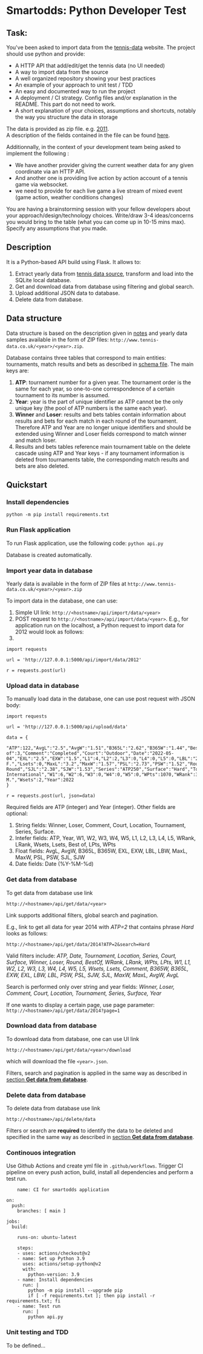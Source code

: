 # Smartodds: Python Developer Test

## Task:
You've been asked to import data from the [tennis-data](http://tennis-data.co.uk) website. The project should use python and provide:
* A HTTP API that add/edit/get the tennis data (no UI needed)
* A way to import data from the source
* A well organized repository showing your best practices
* An example of your approach to unit test / TDD
* An easy and documented way to run the project
* A deployment / CI strategy. Config files and/or explanation in the README. This part do not need to work.
* A short explanation of your choices, assumptions and shortcuts, notably the way you structure the data in storage

The data is provided as zip file. e.g. [2011](http://tennis-data.co.uk/2011/2011.zip).  
A description of the fields contained in the file can be found [here](http://www.tennis-data.co.uk/notes.txt).


Additionnally, in the context of your development team being asked to implement the following :
* We have another provider giving the current weather data for any given coordinate via an HTTP API.
* And another one is providing live action by action account of a tennis game via websocket.
* we need to provide for each live game a live stream of mixed event (game action, weather conditions changes)

You are having a brainstorming session with your fellow developers about your approach/design/technology choices. Write/draw 3-4 ideas/concerns you would bring to the table (what you can come up in 10-15 mins max). Specify any assumptions that you made. 

## Description

It is a Python-based API build using Flask. It allows to:
1. Extract yearly data from [tennis data source](http://tennis-data.co.uk/), transform and load into the SQLite local database. 
2. Get and download data from database using filtering and global search.
3. Upload additional JSON data to database.
4. Delete data from database.

## Data structure 

Data structure is based on the description given in [notes](http://www.tennis-data.co.uk/notes.txt) and yearly data samples available in the form of ZIP files: `http://www.tennis-data.co.uk/<year>/<year>.zip`.

Database contains three tables that correspond to main entities: tournaments, match results and bets as described in [schema file](data/db/db_table_schemas.json).
The main keys are:
1. **ATP**: tournament number for a given year. The tournament order is the same for each year, so one-to-one correspondence of a certain tournament to its number is assumed.
2. **Year**: year is the part of unique identifier as ATP cannot be the only unique key (the pool of ATP numbers is the same each year). 
3. **Winner** and **Loser**: results and bets tables contain information about results and bets for each match in each round of the tournament. Therefore ATP and Year are no longer unique identifiers and should be extended using Winner and Loser fields correspond to match winner and match loser.
4. Results and bets tables reference main tournament table on the delete cascade using ATP and Year keys - if any tournament information is deleted from tournaments table, the corresponding match results and bets are also deleted.

## Quickstart

### Install dependencies

`python -m pip install requirements.txt`

### Run Flask application

To run Flask application, use the following code:
`python api.py `

Database is created automatically.

### Import year data in database

Yearly data is available in the form of ZIP files at 
`http://www.tennis-data.co.uk/<year>/<year>.zip`

To import data in the database, one can use:
1. Simple UI link: `http://<hostname>/api/import/data/<year>`
2. POST request to `http://<hostname>/api/import/data/<year>`. E.g., for application run on the localhost, a Python request to import data for 2012 would look as follows:
3. 
```
import requests

url = 'http://127.0.0.1:5000/api/import/data/2012'

r = requests.post(url)
```

### Upload data in database

To manually load data in the database, one can use post request with JSON body:

```
import requests

url = 'http://127.0.0.1:5000/api/upload/data'

data = {
    "ATP":122,"AvgL":"2.5","AvgW":"1.51","B365L":"2.62","B365W":"1.44","Best of":3,"Comment":"Completed","Court":"Outdoor","Date":"2022-05-04","EXL":"2.5","EXW":"1.5","L1":4,"L2":2,"L3":0,"L4":0,"L5":0,"LBL":"2.25","LBW":"1.57","LPts":1215,"LRank":28,"Location":"Brisbane","Loser":"Mayer F.","Lsets":0,"MaxL":"3.2","MaxW":"1.57","PSL":"2.73","PSW":"1.52","Round":"2nd Round","SJL":"2.38","SJW":"1.53","Series":"ATP250","Surface":"Hard","Tournament":"Brisbane International","W1":6,"W2":6,"W3":0,"W4":0,"W5":0,"WPts":1070,"WRank":36,"Winner":"Pffeifer M.","Wsets":2,"Year":2022
}

r = requests.post(url, json=data)
```

Required fields are ATP (integer) and Year (integer). Other fields are optional:
1. String fields: Winner, Loser, Comment, Court, Location, Tournament, Series, Surface.
2. Intefer fields: ATP, Year, W1, W2, W3, W4, W5, L1, L2, L3, L4, L5, WRank, LRank, Wsets, Lsets, Best of, LPts, WPts
3. Float fields: AvgL, AvgW, B365L, B365W, EXL, EXW, LBL, LBW, MaxL, MaxW, PSL, PSW, SJL, SJW
4. Date fields: Date (%Y-%M-%d)

### Get data from database

To get data from database use link

`http://<hostname>/api/get/data/<year>`

Link supports additional filters, global search and pagination. 

E.g., link to get all data for year 2014 with *ATP=2* that contains phrase *Hard* looks as follows:

`http://<hostname>/api/get/data/2014?ATP=2&search=Hard`

Valid filters include: *ATP, Date, Tournament, Location, Series, Court, Surface, Winner, Loser, Round, BestOf, WRank, LRank, WPts, LPts,  W1, L1, W2, L2,  W3, L3, W4, L4, W5, L5, Wsets, Lsets,  Comment, B365W, B365L, EXW, EXL,  LBW, LBL, PSW, PSL,  SJW, SJL, MaxW, MaxL, AvgW, AvgL*

Search is performed only over string and year fields: *Winner, Loser, Comment, Court, Location, Tournament, Series, Surface, Year*

If one wants to display a certain page, use page parameter:
`http://<hostname>/api/get/data/2014?page=1`

### Download data from database

To download data from database, one can use UI link

`http://<hostname>/api/get/data/<year>/download`

which will download the file `<year>.json`.

Filters, search and pagination is applied in the same way as described in [section **Get data from database**](#get-data-from-database).

### Delete data from database

To delete data from database use link

`http://<hostname>/api/delete/data`

Filters or search are **required** to identify the data to be deleted and specified in the same way as described in [section **Get data from database**](#get-data-from-database).

### Continouos integration

Use Github Actions and create yml file in `.github/workflows`. Trigger CI pipeline on every push action, build, install all dependencies and perform a test run. 

```
    name: CI for smartodds application

on:
  push:
    branches: [ main ]

jobs:
  build:

    runs-on: ubuntu-latest

    steps:
    - uses: actions/checkout@v2
    - name: Set up Python 3.9
      uses: actions/setup-python@v2
      with:
        python-version: 3.9
    - name: Install dependencies
      run: |
        python -m pip install --upgrade pip
        if [ -f requirements.txt ]; then pip install -r requirements.txt; fi
    - name: Test run
      run: |
        python api.py
```

### Unit testing and TDD

To be defined...


